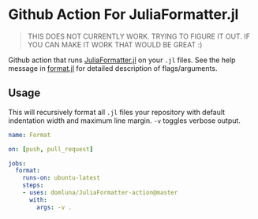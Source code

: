 # Github Action For JuliaFormatter.jl

> THIS DOES NOT CURRENTLY WORK. TRYING TO FIGURE IT OUT. IF YOU CAN MAKE IT WORK THAT WOULD BE GREAT :)

Github action that runs [JuliaFormatter.jl](https://github.com/domluna/JuliaFormatter.jl) on your `.jl` files.  See the help message in [format.jl](./format.jl) for detailed description of flags/arguments.

## Usage

This will recursively format all `.jl` files your repository with default indentation width and maximum line margin.  `-v` toggles verbose output.


```yaml
name: Format

on: [push, pull_request]

jobs:
  format:
    runs-on: ubuntu-latest
    steps:
    - uses: domluna/JuliaFormatter-action@master
      with:
        args: -v .
```

